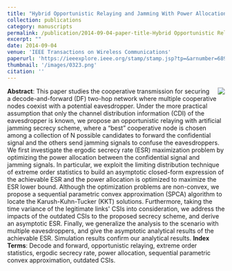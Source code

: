 ```yaml
---
title: "Hybrid Opportunistic Relaying and Jamming With Power Allocation for Secure Cooperative Networks"
collection: publications
category: manuscripts
permalink: /publication/2014-09-04-paper-title-Hybrid Opportunistic Relaying and Jamming With Power Allocation for Secure Cooperative Networks.md
excerpt: ""
date: 2014-09-04
venue: 'IEEE Transactions on Wireless Communications'
paperurl: 'https://ieeexplore.ieee.org/stamp/stamp.jsp?tp=&arnumber=6891384'
thumbnail: '/images/0323.png'
citation: ''
---
```

<img src="/images/0323.png"  style="float: right; margin-left: 10px;">


**Abstract**: This paper studies the cooperative transmission for securing a decode-and-forward (DF) two-hop network where multiple cooperative nodes coexist with a potential eavesdropper. Under the more practical assumption that only the channel distribution information (CDI) of the eavesdropper is known, we propose an opportunistic relaying with artificial jamming secrecy scheme, where a “best” cooperative node is chosen among a collection of N possible candidates to forward the confidential signal and the others send jamming signals to confuse the eavesdroppers. We first investigate the ergodic secrecy rate (ESR) maximization problem by optimizing the power allocation between the confidential signal and jamming signals. In particular, we exploit the limiting distribution technique of extreme order statistics to build an asymptotic closed-form expression of the achievable ESR and the power allocation is optimized to maximize the ESR lower bound. Although the optimization problems are non-convex, we propose a sequential parametric convex approximation (SPCA) algorithm to locate the Karush-Kuhn-Tucker (KKT) solutions. Furthermore, taking the time variance of the legitimate links' CSIs into consideration, we address the impacts of the outdated CSIs to the proposed secrecy scheme, and derive an asymptotic ESR. Finally, we generalize the analysis to the scenario with multiple eavesdroppers, and give the asymptotic analytical results of the achievable ESR. Simulation results confirm our analytical results.
**Index Terms**: Decode and forward, opportunistic relaying, extreme order statistics, ergodic secrecy rate, power allocation, sequential parametric convex approximation, outdated CSIs.
